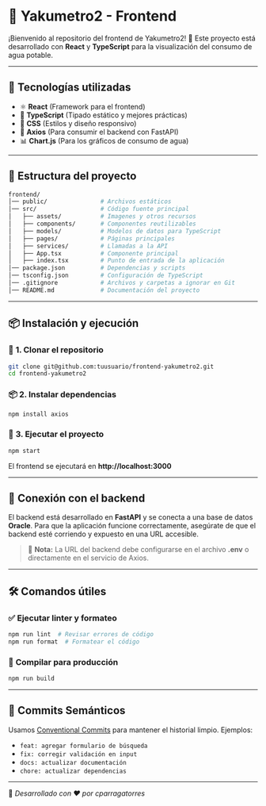 # 📌 Yakumetro2 - Frontend

¡Bienvenido al repositorio del frontend de Yakumetro2! 🚀 Este proyecto está desarrollado con **React** y **TypeScript** para la visualización del consumo de agua potable.

---

## 📌 **Tecnologías utilizadas**

- ⚛️ **React** (Framework para el frontend)
- 💙 **TypeScript** (Tipado estático y mejores prácticas)
- 🎨 **CSS** (Estilos y diseño responsivo)
- 📡 **Axios** (Para consumir el backend con FastAPI)
- 📊 **Chart.js** (Para los gráficos de consumo de agua)

---

## 📂 **Estructura del proyecto**

```bash
frontend/
│── public/               # Archivos estáticos
│── src/                  # Código fuente principal
│   ├── assets/           # Imagenes y otros recursos
│   ├── components/       # Componentes reutilizables
│   ├── models/           # Modelos de datos para TypeScript
│   ├── pages/            # Páginas principales
│   ├── services/         # Llamadas a la API
│   ├── App.tsx           # Componente principal
│   ├── index.tsx         # Punto de entrada de la aplicación
│── package.json          # Dependencias y scripts
│── tsconfig.json         # Configuración de TypeScript
│── .gitignore            # Archivos y carpetas a ignorar en Git
│── README.md             # Documentación del proyecto
```

---

## 📦 **Instalación y ejecución**

### 🔧 **1. Clonar el repositorio**
```sh
git clone git@github.com:tuusuario/frontend-yakumetro2.git
cd frontend-yakumetro2
```

### 📦 **2. Instalar dependencias**
```sh
npm install axios
```

### 🚀 **3. Ejecutar el proyecto**
```sh
npm start
```
El frontend se ejecutará en **http://localhost:3000**

---

## 🔌 **Conexión con el backend**
El backend está desarrollado en **FastAPI** y se conecta a una base de datos **Oracle**. Para que la aplicación funcione correctamente, asegúrate de que el backend esté corriendo y expuesto en una URL accesible.

> 📌 **Nota:** La URL del backend debe configurarse en el archivo **.env** o directamente en el servicio de Axios.

---

## 🛠 **Comandos útiles**

### ✅ **Ejecutar linter y formateo**
```sh
npm run lint  # Revisar errores de código
npm run format  # Formatear el código
```

### 🚀 **Compilar para producción**
```sh
npm run build
```

---

## 📝 **Commits Semánticos**
Usamos [Conventional Commits](https://www.conventionalcommits.org/) para mantener el historial limpio.
Ejemplos:

- `feat: agregar formulario de búsqueda`
- `fix: corregir validación en input`
- `docs: actualizar documentación`
- `chore: actualizar dependencias`

---

📌 _Desarrollado con ❤️ por cparragatorres_
